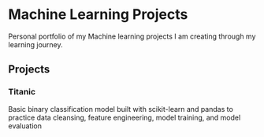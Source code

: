 # Machine Learning Projects
Personal portfolio of my Machine learning projects I am creating through my learning journey.

## Projects
### Titanic
Basic binary classification model built with scikit-learn and pandas to practice data cleansing, feature engineering, model training, and model evaluation
